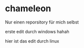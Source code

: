 # chameleon
Nur einen reporsitory für mich selbst

erste edit durch windows
hahah

hier ist das edit durch linux

